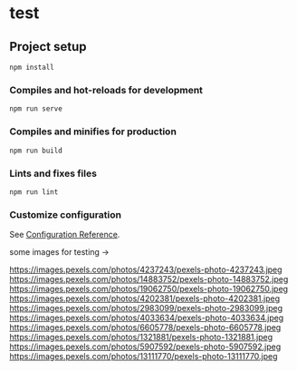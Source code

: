 # test

## Project setup
```
npm install
```

### Compiles and hot-reloads for development
```
npm run serve
```

### Compiles and minifies for production
```
npm run build
```

### Lints and fixes files
```
npm run lint
```

### Customize configuration
See [Configuration Reference](https://cli.vuejs.org/config/).


some images for testing ->

https://images.pexels.com/photos/4237243/pexels-photo-4237243.jpeg
https://images.pexels.com/photos/14883752/pexels-photo-14883752.jpeg
https://images.pexels.com/photos/19062750/pexels-photo-19062750.jpeg
https://images.pexels.com/photos/4202381/pexels-photo-4202381.jpeg
https://images.pexels.com/photos/2983099/pexels-photo-2983099.jpeg
https://images.pexels.com/photos/4033634/pexels-photo-4033634.jpeg
https://images.pexels.com/photos/6605778/pexels-photo-6605778.jpeg
https://images.pexels.com/photos/1321881/pexels-photo-1321881.jpeg
https://images.pexels.com/photos/5907592/pexels-photo-5907592.jpeg
https://images.pexels.com/photos/13111770/pexels-photo-13111770.jpeg